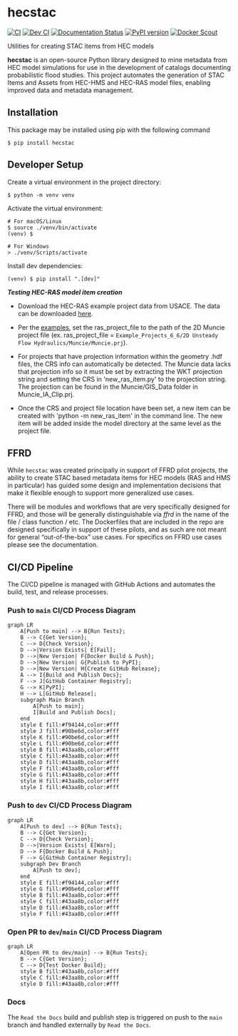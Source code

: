 # hecstac

[![CI](https://github.com/fema-ffrd/hecstac/actions/workflows/main-push.yaml/badge.svg?branch=main)](https://github.com/fema-ffrd/hecstac/actions/workflows/main-push.yaml)
[![Dev CI](https://github.com/fema-ffrd/hecstac/actions/workflows/dev-push.yaml/badge.svg?branch=dev)](https://github.com/fema-ffrd/hecstac/actions/workflows/dev-push.yaml)
[![Documentation Status](https://readthedocs.org/projects/hecstac/badge/?version=latest)](https://hecstac.readthedocs.io/en/latest/?badge=latest)
[![PyPI version](https://badge.fury.io/py/hecstac.svg)](https://badge.fury.io/py/hecstac)
[![Docker Scout](https://github.com/fema-ffrd/hecstac/actions/workflows/docker-scout.yaml/badge.svg)](https://github.com/fema-ffrd/hecstac/actions/workflows/docker-scout.yaml)

Utilities for creating STAC items from HEC models

**hecstac** is an open-source Python library designed to mine metadata from HEC model simulations for use in the development of catalogs documenting probabilistic flood studies. This project automates the generation of STAC Items and Assets from HEC-HMS and HEC-RAS model files, enabling improved data and metadata management.

## Installation

This package may be installed using pip with the following command

```
$ pip install hecstac
```

## Developer Setup

Create a virtual environment in the project directory:

```
$ python -m venv venv
```

Activate the virtual environment:

```
# For macOS/Linux
$ source ./venv/bin/activate
(venv) $

# For Windows
> ./venv/Scripts/activate
```

Install dev dependencies:

```
(venv) $ pip install ".[dev]"
```

**_Testing HEC-RAS model item creation_**

- Download the HEC-RAS example project data from USACE. The data can be downloaded [here](https://github.com/HydrologicEngineeringCenter/hec-downloads/releases/download/1.0.33/Example_Projects_6_6.zip).

- Per the [examples](https://hecstac.readthedocs.io/en/latest/user_guide.html), set the ras_project_file to the path of the 2D Muncie project file (ex. ras_project_file = `Example_Projects_6_6/2D Unsteady Flow Hydraulics/Muncie/Muncie.prj`).

- For projects that have projection information within the geometry .hdf files, the CRS info can automatically be detected. The Muncie data lacks that projection info so it must be set by extracting the WKT projection string and setting the CRS in 'new_ras_item.py' to the projection string. The projection can be found in the Muncie/GIS_Data folder in Muncie_IA_Clip.prj.

- Once the CRS and project file location have been set, a new item can be created with 'python -m new_ras_item' in the command line. The new item will be added inside the model directory at the same level as the project file.

## FFRD

While `hecstac` was created principally in support of FFRD pilot projects, the ability to create STAC based metadata items for HEC models (RAS and HMS in particular) has guided some design and implementation decisions that make it flexible enough to support more generalized use cases.

There will be modules and workflows that are very specifically designed for FFRD, and those will be generally distinguishable via _ffrd_ in the name of the file / class function / etc. The Dockerfiles that are included in the repo are designed specifically in support of these pilots, and as such are not meant for general “out-of-the-box” use cases. For specifics on FFRD use cases please see the documentation.

## CI/CD Pipeline

The CI/CD pipeline is managed with GitHub Actions and automates the build, test, and release processes.

### Push to `main` CI/CD Process Diagram

```mermaid
graph LR
    A[Push to main] --> B{Run Tests};
    B --> C{Get Version};
    C --> D{Check Version};
    D -->|Version Exists| E[Fail];
    D -->|New Version| F{Docker Build & Push};
    D -->|New Version| G{Publish to PyPI};
    D -->|New Version| H{Create GitHub Release};
    A --> I{Build and Publish Docs};
    F --> J[GitHub Container Registry];
    G --> K[PyPI];
    H --> L[GitHub Release];
    subgraph Main Branch
        A[Push to main];
        I[Build and Publish Docs];
    end
    style E fill:#f94144,color:#fff
    style J fill:#90be6d,color:#fff
    style K fill:#90be6d,color:#fff
    style L fill:#90be6d,color:#fff
    style B fill:#43aa8b,color:#fff
    style C fill:#43aa8b,color:#fff
    style D fill:#43aa8b,color:#fff
    style F fill:#43aa8b,color:#fff
    style G fill:#43aa8b,color:#fff
    style H fill:#43aa8b,color:#fff
    style I fill:#43aa8b,color:#fff
```

### Push to `dev` CI/CD Process Diagram

```mermaid
graph LR
    A[Push to dev] --> B{Run Tests};
    B --> C{Get Version};
    C --> D{Check Version};
    D -->|Version Exists| E[Warn];
    D --> F{Docker Build & Push};
    F --> G[GitHub Container Registry];
    subgraph Dev Branch
        A[Push to dev];
    end
    style E fill:#f94144,color:#fff
    style G fill:#90be6d,color:#fff
    style B fill:#43aa8b,color:#fff
    style C fill:#43aa8b,color:#fff
    style D fill:#43aa8b,color:#fff
    style F fill:#43aa8b,color:#fff
```

### Open PR to `dev`/`main` CI/CD Process Diagram

```mermaid
graph LR
    A[Open PR to dev/main] --> B{Run Tests};
    B --> C{Get Version};
    C --> D{Test Docker Build};
    style B fill:#43aa8b,color:#fff
    style C fill:#43aa8b,color:#fff
    style D fill:#43aa8b,color:#fff
```

### Docs

The `Read the Docs` build and publish step is triggered on push to the `main` branch and handled externally by `Read the Docs`.
